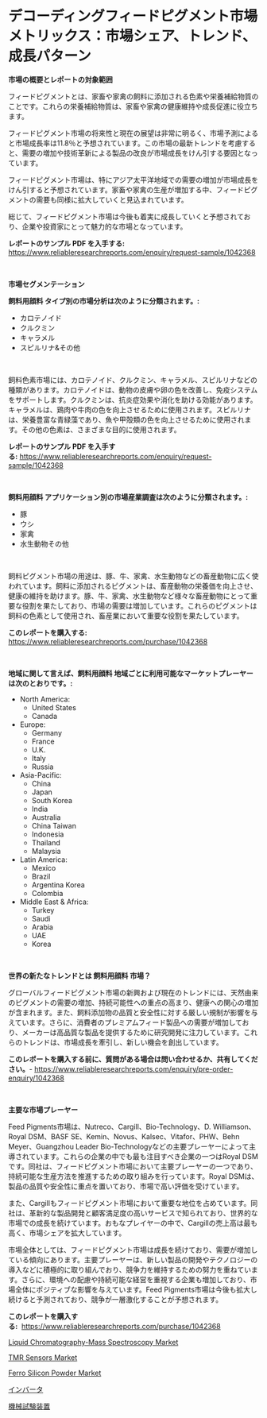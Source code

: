 <p><h1>デコーディングフィードピグメント市場メトリックス：市場シェア、トレンド、成長パターン</h1></p><p><strong>市場の概要とレポートの対象範囲</strong></p>
<p><p>フィードピグメントとは、家畜や家禽の飼料に添加される色素や栄養補給物質のことです。これらの栄養補給物質は、家畜や家禽の健康維持や成長促進に役立ちます。</p><p>フィードピグメント市場の将来性と現在の展望は非常に明るく、市場予測によると市場成長率は11.8％と予想されています。この市場の最新トレンドを考慮すると、需要の増加や技術革新による製品の改良が市場成長をけん引する要因となっています。</p><p>フィードピグメント市場は、特にアジア太平洋地域での需要の増加が市場成長をけん引すると予想されています。家畜や家禽の生産が増加する中、フィードピグメントの需要も同様に拡大していくと見込まれています。</p><p>総じて、フィードピグメント市場は今後も着実に成長していくと予想されており、企業や投資家にとって魅力的な市場となっています。</p></p>
<p><strong>レポートのサンプル PDF を入手する:</strong> <a href="https://www.reliableresearchreports.com/enquiry/request-sample/1042368">https://www.reliableresearchreports.com/enquiry/request-sample/1042368</a></p>
<p>&nbsp;</p>
<p><strong>市場セグメンテーション</strong></p>
<p><strong>飼料用顔料 タイプ別の市場分析は次のように分類されます。:</strong></p>
<p><ul><li>カロテノイド</li><li>クルクミン</li><li>キャラメル</li><li>スピルリナ&その他</li></ul></p>
<p>&nbsp;</p>
<p><p>飼料色素市場には、カロテノイド、クルクミン、キャラメル、スピルリナなどの種類があります。カロテノイドは、動物の皮膚や卵の色を改善し、免疫システムをサポートします。クルクミンは、抗炎症効果や消化を助ける効能があります。キャラメルは、鶏肉や牛肉の色を向上させるために使用されます。スピルリナは、栄養豊富な青緑藻であり、魚や甲殻類の色を向上させるために使用されます。その他の色素は、さまざまな目的に使用されます。</p></p>
<p><strong>レポートのサンプル PDF を入手する:</strong>&nbsp;<a href="https://www.reliableresearchreports.com/enquiry/request-sample/1042368">https://www.reliableresearchreports.com/enquiry/request-sample/1042368</a></p>
<p>&nbsp;</p>
<p><strong> 飼料用顔料 アプリケーション別の市場産業調査は次のように分類されます。:</strong></p>
<p><ul><li>豚</li><li>ウシ</li><li>家禽</li><li>水生動物その他</li></ul></p>
<p>&nbsp;</p>
<p><p>飼料ピグメント市場の用途は、豚、牛、家禽、水生動物などの畜産動物に広く使われています。飼料に添加されるピグメントは、畜産動物の栄養価を向上させ、健康の維持を助けます。豚、牛、家禽、水生動物など様々な畜産動物にとって重要な役割を果たしており、市場の需要は増加しています。これらのピグメントは飼料の色素として使用され、畜産業において重要な役割を果たしています。</p></p>
<p><strong>このレポートを購入する:</strong>&nbsp; <a href="https://www.reliableresearchreports.com/purchase/1042368">https://www.reliableresearchreports.com/purchase/1042368</a></p>
<p>&nbsp;</p>
<p><strong>地域に関して言えば、飼料用顔料 地域ごとに利用可能なマーケットプレーヤーは次のとおりです。:</strong></p>
<p><ul>
    <li>
        North America:
        <ul>
            <li>United States</li>
            <li>Canada</li>
        </ul>
    </li>
    <li>
        Europe:
        <ul>
            <li>Germany</li>
            <li>France</li>
            <li>U.K.</li>
            <li>Italy</li>
            <li>Russia</li>
        </ul>
    </li>
    <li>
        Asia-Pacific:
        <ul>
            <li>China</li>
            <li>Japan</li>
            <li>South Korea</li>
            <li>India</li>
            <li>Australia</li>
            <li>China Taiwan</li>
            <li>Indonesia</li>
            <li>Thailand</li>
            <li>Malaysia</li>
        </ul>
    </li>
    <li>
        Latin America:
        <ul>
            <li>Mexico</li>
            <li>Brazil</li>
            <li>Argentina Korea</li>
            <li>Colombia</li>
        </ul>
    </li>
    <li>
        Middle East & Africa:
        <ul>
            <li>Turkey</li>
            <li>Saudi</li>
            <li>Arabia</li>
            <li>UAE</li>
            <li>Korea</li>
        </ul>
    </li>
    </ul></p>
<p>&nbsp;</p>
<p><strong>世界の新たなトレンドとは 飼料用顔料 市場？</strong></p>
<p><p>グローバルフィードピグメント市場の新興および現在のトレンドには、天然由来のピグメントの需要の増加、持続可能性への重点の高まり、健康への関心の増加が含まれます。また、飼料添加物の品質と安全性に対する厳しい規制が影響を与えています。さらに、消費者のプレミアムフィード製品への需要が増加しており、メーカーは高品質な製品を提供するために研究開発に注力しています。これらのトレンドは、市場成長を牽引し、新しい機会を創出しています。</p></p>
<p><strong>このレポートを購入する前に、質問がある場合は問い合わせるか、共有してください。</strong>- <a href="https://www.reliableresearchreports.com/enquiry/pre-order-enquiry/1042368">https://www.reliableresearchreports.com/enquiry/pre-order-enquiry/1042368</a></p>
<p>&nbsp;</p>
<p><strong>主要な市場プレーヤー</strong></p>
<p><p>Feed Pigments市場は、Nutreco、Cargill、Bio-Technology、D. Williamson、Royal DSM、BASF SE、Kemin、Novus、Kalsec、Vitafor、PHW、Behn Meyer、Guangzhou Leader Bio-Technologyなどの主要プレーヤーによって主導されています。これらの企業の中でも最も注目すべき企業の一つはRoyal DSMです。同社は、フィードピグメント市場において主要プレーヤーの一つであり、持続可能な生産方法を推進するための取り組みを行っています。Royal DSMは、製品の品質や安全性に重点を置いており、市場で高い評価を受けています。</p><p>また、Cargillもフィードピグメント市場において重要な地位を占めています。同社は、革新的な製品開発と顧客満足度の高いサービスで知られており、世界的な市場での成長を続けています。おもなプレイヤーの中で、Cargillの売上高は最も高く、市場シェアを拡大しています。</p><p>市場全体としては、フィードピグメント市場は成長を続けており、需要が増加している傾向にあります。主要プレーヤーは、新しい製品の開発やテクノロジーの導入などに積極的に取り組んでおり、競争力を維持するための努力を重ねています。さらに、環境への配慮や持続可能な経営を重視する企業も増加しており、市場全体にポジティブな影響を与えています。Feed Pigments市場は今後も拡大し続けると予測されており、競争が一層激化することが予想されます。</p></p>
<p><strong>このレポートを購入する:</strong>&nbsp;&nbsp;<a href="https://www.reliableresearchreports.com/purchase/1042368">https://www.reliableresearchreports.com/purchase/1042368</a></p>
<p><p><a href="https://issuu.com/reportprime-2/docs/liquid-chromatography-mass-spectroscopy-market-siz">Liquid Chromatography-Mass Spectroscopy Market</a></p><p><a href="https://view.publitas.com/reportprime-1/tmr-sensors-market-size-evaluating-its-market-trends-growth-and-projections-2024-2031/">TMR Sensors Market</a></p><p><a href="https://github.com/mauripalmi/Market-Research-Report-List-2/blob/main/ferro-silicon-powder-market.md">Ferro Silicon Powder Market</a></p><p><a href="https://medium.com/@cielostamm/%E3%82%A4%E3%83%B3%E3%83%90%E3%83%BC%E3%82%BF%E5%B8%82%E5%A0%B4-%E3%82%BF%E3%82%A4%E3%83%97-%E3%82%A2%E3%83%97%E3%83%AA%E3%82%B1%E3%83%BC%E3%82%B7%E3%83%A7%E3%83%B3-%E3%81%8A%E3%82%88%E3%81%B3%E5%9C%B0%E7%90%86%E3%81%AB%E3%82%88%E3%82%8B%E5%8C%85%E6%8B%AC%E7%9A%84%E8%A9%95%E4%BE%A1-927f885f09fd">インバータ</a></p><p><a href="https://medium.com/@royfoote921/%E6%AC%A1%E3%81%AE%E6%96%87%E7%AB%A0%E3%82%92%E6%97%A5%E6%9C%AC%E8%AA%9E%E3%81%AB%E7%BF%BB%E8%A8%B3%E3%81%97%E3%81%A6%E3%81%8F%E3%81%A0%E3%81%95%E3%81%84-%E6%A9%9F%E6%A2%B0%E8%A9%A6%E9%A8%93%E6%A9%9F%E5%99%A8%E5%B8%82%E5%A0%B4%E8%A6%8F%E6%A8%A1-cagr-%E3%83%88%E3%83%AC%E3%83%B3%E3%83%892024%E5%B9%B4%E3%81%8B%E3%82%892030%E5%B9%B4-21c2fe14ac14">機械試験装置</a></p></p>